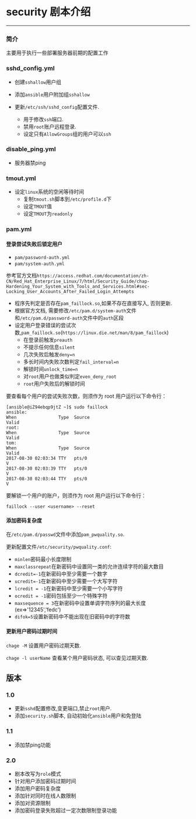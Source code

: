 # security 剧本介绍

---

### 简介

主要用于执行一些部署服务器前期的配置工作

### sshd_config.yml

* 创建`sshallow`用户组
* 添加`ansible`用户附加组`sshallow`
* 更新`/etc/ssh/sshd_config`配置文件.

	* 用于修改`ssh`端口.
	* 禁用`root`账户远程登录.
	* 设定只有`AllowGroups`组的用户可以`ssh`

### disable_ping.yml

* 服务器禁ping

### tmout.yml

* 设定`linux`系统的空闲等待时间
	* 复制`tmout.sh`脚本到`/etc/profile.d`下
	* 设定`TMOUT`值
	* 设定`TMOUT`为`readonly`

### pam.yml

#### 登录尝试失败后锁定用户

* `pam/password-auth.yml`
* `pam/system-auth.yml`

参考官方文档`https://access.redhat.com/documentation/zh-CN/Red_Hat_Enterprise_Linux/7/html/Security_Guide/chap-Hardening_Your_System_with_Tools_and_Services.html#sec-Locking_User_Accounts_After_Failed_Login_Attempts`

* 程序先判定是否存在`pam_faillock.so`,如果不存在直接写入, 否则更新.
* 根据官方文档, 需要修改`/etc/pam.d/system-auth`文件和`/etc/pam.d/password-auth`文件中的`auth`区段
* 设定用户登录错误的尝试次数,`pam_faillock.so`(`https://linux.die.net/man/8/pam_faillock`)
	* 在登录前触发`preauth`
	* 不提示任何信息`silent`
	* 几次失败后触发`deny=n`
	* 多长时间内失败次数判定`fail_interval=n`
	* 解锁时间`unlock_time=n`
	* 对`root`用户也做类似判定`even_deny_root`
	* `root`用户失败后的解锁时间

要查看每个用户的尝试失败次数，则须作为 root 用户运行以下命令行：

```shell
[ansible@iZ94ebqp9jtZ ~]$ sudo faillock
ansible:
When                Type  Source                                           Valid
root:
When                Type  Source                                           Valid
tom:
When                Type  Source                                           Valid
2017-08-30 02:03:34 TTY   pts/0                                                V
2017-08-30 02:03:39 TTY   pts/0                                                V
2017-08-30 02:03:44 TTY   pts/0                                                V
```

要解锁一个用户的账户，则须作为 root 用户运行以下命令行：

```shell
faillock --user <username> --reset
```

#### 添加密码复杂度

在`/etc/pam.d/passwd`文件中添加`pam_pwquality.so`.

更新配置文件`/etc/security/pwquality.conf`:

* `minlen`密码最小长度限制
* `maxclassrepeat`在新密码中设置同一类的允许连续字符的最大数目
* `dcredit=-1`在新密码中至少需要一个数字
* `ucredit=-1`在新密码中至少需要一个大写字符
* `lcredit = -1`在新密码中至少需要一个小写字符
* `ocredit = -1`密码包括至少一个特殊字符
* `maxsequence = 3`在新密码中设置单调字符序列的最大长度(ex⇒'12345','fedc')
* `difok=5`设置新密码中不能出现在旧密码中的字符数


#### 更新用户密码过期时间

`chage -M` 设置用户密码过期天数.

`chage -l userName` 查看某个用户密码状态, 可以查见过期天数.

## 版本

### 1.0

* 更新`sshd`配置修改,变更端口,禁止`root`用户.
* 添加`security.sh`脚本, 自动初始化`ansible`用户和免登陆

### 1.1

* 添加禁ping功能

### 2.0

* 剧本改写为`role`模式
* 针对用户添加密码过期时间
* 添加用户密码复杂度
* 添加针对同时在线人数限制
* 添加对资源限制
* 添加密码登录失败超过一定次数限制登录功能